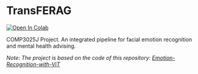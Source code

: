 # TransFERAG

[![Open In Colab](https://colab.research.google.com/github/peylix/TransFERAG/blob/main/transformer_fer.ipynb)](https://colab.research.google.com/github/peylix/TransFERAG/blob/main/transformer_fer.ipynb)

COMP3025J Project. An integrated pipeline for facial emotion recognition and mental health advising.

*Note: The project is based on the code of this repository: [Emotion-Recognition-with-ViT](https://github.com/lwachowiak/Emotion-Recognition-with-ViT)*